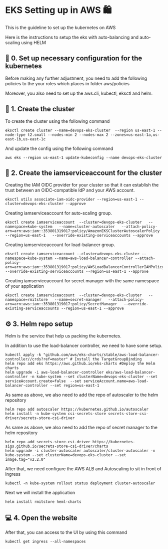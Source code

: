 # EKS Setting up in AWS 🛍️

This is the guideline to set up the kubernetes on AWS

Here is the instructions to setup the eks with auto-balancing and auto-scaling using HELM

## 📙 0. Set up necessary configuration for the kubernetes

Before making any further adjustment, you need to add the following policies to the your roles which places in folder aws/policies

Moreover, you also need to set up the aws.cli, kubectl, eksctl and helm.

## 📙 1. Create the cluster

To create the cluster using the following command
```
eksctl create cluster --name=devops-eks-cluster  --region us-east-1 --node-type t2.small --nodes-min 2 --nodes-max 2 --zones=us-east-1a,us-east-1b,us-east-1c
```

And update the config using the following command
```
aws eks --region us-east-1 update-kubeconfig --name devops-eks-cluster
```

## 📜 2. Create the iamserviceaccount for the cluster

Creating the IAM OIDC provider for your cluster so that it can establish the trust between an OIDC-compatible IdP and your AWS account.

```
eksctl utils associate-iam-oidc-provider --region=us-east-1 --cluster=devops-eks-cluster --approve
```

Creating iamserviceaccount for auto-scaling group.
```
eksctl create iamserviceaccount  --cluster=devops-eks-cluster   --namespace=kube-system   --name=cluster-autoscaler   --attach-policy-arn=arn:aws:iam::353801319017:policy/AmazonEKSClusterAutoscalerPolicy --region=us-east-1   --override-existing-serviceaccounts --approve
```

Creating iamserviceaccount for load-balancer group.
```
eksctl create iamserviceaccount --cluster=devops-eks-cluster --namespace=kube-system --name=aws-load-balancer-controller --attach-policy-arn=arn:aws:iam::353801319017:policy/AWSLoadBalancerControllerIAMPolicy --override-existing-serviceaccounts --region=us-east-1 --approve
```

Creating iamserviceaccount for secret manager with the same namespace of your application
```
eksctl create iamserviceaccount  --cluster=devops-eks-cluster   --namespace=rmitstore   --name=secret-manager   --attach-policy-arn=arn:aws:iam::353801319017:policy/SecretManager   --override-existing-serviceaccounts --region=us-east-1 --approve
```


## ⚙️ 3. Helm repo setup

Helm is the service that help us packing the kubernetes.

In addition to use the load-balancer controller, we need to have some setup.
```
kubectl apply -k "github.com/aws/eks-charts/stable/aws-load-balancer-controller//crds?ref=master" # Install the TargetGroupBinding
helm repo add eks https://aws.github.io/eks-charts #Deploy the Helm charts
helm upgrade -i aws-load-balancer-controller eks/aws-load-balancer-controller -n kube-system --set clusterName=devops-eks-cluster --set serviceAccount.create=false  --set serviceAccount.name=aws-load-balancer-controller --set region=us-east-1
```

As same as above, we also need to add the repo of autoscaler to the helm repository
```
helm repo add autoscaler https://kubernetes.github.io/autoscaler
helm install -n kube-system csi-secrets-store secrets-store-csi-driver/secrets-store-csi-driver
```

As same as above, we also need to add the repo of secret manager to the helm repository
```
helm repo add secrets-store-csi-driver https://kubernetes-sigs.github.io/secrets-store-csi-driver/charts
helm upgrade -i cluster-autoscaler autoscaler/cluster-autoscaler -n kube-system --set clusterName=devops-eks-cluster --set image.tag="v2.2.0" 
```

After that, we need configure the AWS ALB and Autoscaling to sit in front of Ingress
```
kubectl -n kube-system rollout status deployment cluster-autoscaler
```

Next we will install the application
```
helm install rmitstore heml-charts
```

## 💻 4. Open the website

After that, you can access to the UI by using this command
```
kubectl get ingress --all-namespaces
```
